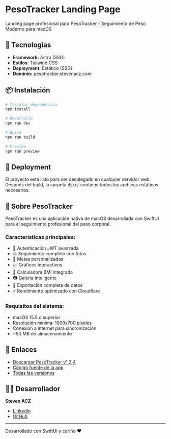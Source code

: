 # PesoTracker Landing Page

Landing page profesional para PesoTracker - Seguimiento de Peso Moderno para macOS.

## 🚀 Tecnologías

- **Framework:** Astro (SSG)
- **Estilos:** Tailwind CSS
- **Deployment:** Estático (SSG)
- **Dominio:** pesotracker.stevenacz.com

## 📦 Instalación

```bash
# Instalar dependencias
npm install

# Desarrollo
npm run dev

# Build
npm run build

# Preview
npm run preview
```

## 🚀 Deployment

El proyecto está listo para ser desplegado en cualquier servidor web. Después del build, la carpeta `dist/` contiene todos los archivos estáticos necesarios.

## 📱 Sobre PesoTracker

PesoTracker es una aplicación nativa de macOS desarrollada con SwiftUI para el seguimiento profesional del peso corporal.

### Características principales:
- 🔐 Autenticación JWT avanzada
- ⚖️ Seguimiento completo con fotos
- 🎯 Metas personalizadas
- 📈 Gráficos interactivos
- 🧮 Calculadora BMI integrada
- 📷 Galería inteligente
- 💾 Exportación completa de datos
- ⚡ Rendimiento optimizado con Cloudflare

### Requisitos del sistema:
- macOS 15.5 o superior
- Resolución mínima: 1000x700 píxeles
- Conexión a internet para sincronización
- ~50 MB de almacenamiento

## 🔗 Enlaces

- [Descargar PesoTracker v1.2.4](https://github.com/StevenACZ/peso-tracker/releases/tag/v1.2.4)
- [Código fuente de la app](https://github.com/StevenACZ/peso-tracker)
- [Todas las versiones](https://github.com/StevenACZ/peso-tracker/releases)

## 👨‍💻 Desarrollador

**Steven ACZ**
- [LinkedIn](https://linkedin.com/in/stevenacz)
- [GitHub](https://github.com/StevenACZ)

---

Desarrollado con SwiftUI y cariño ❤️

